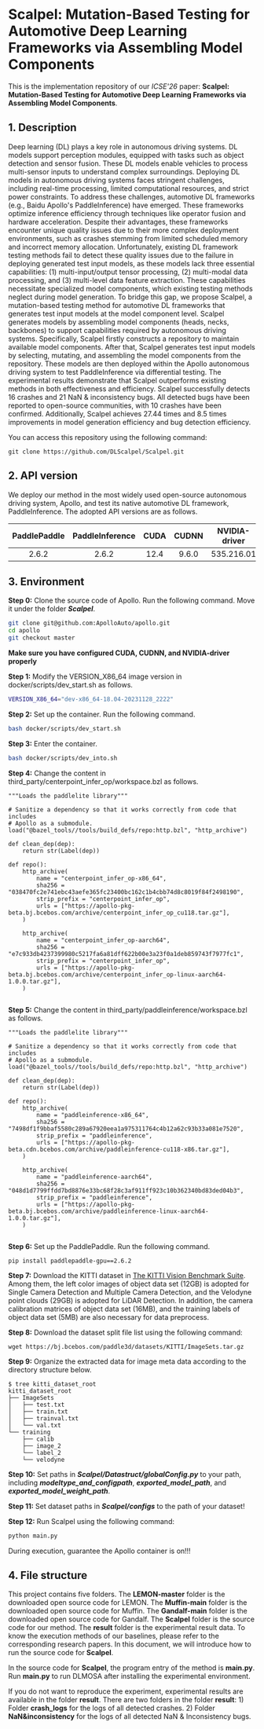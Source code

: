 # Scalpel: Mutation-Based Testing for Automotive Deep Learning Frameworks via Assembling Model Components

This is the implementation repository of our *ICSE'26* paper: **Scalpel: Mutation-Based Testing for Automotive Deep Learning Frameworks via Assembling Model Components**.



## 1. Description

Deep learning (DL) plays a key role in autonomous driving systems. DL models support perception modules, equipped with tasks such as object detection and sensor fusion. These DL models enable vehicles to process multi-sensor inputs to understand complex surroundings. Deploying DL models in autonomous driving systems faces stringent challenges, including real-time processing, limited computational resources, and strict power constraints. To address these challenges, automotive DL frameworks (e.g., Baidu Apollo's PaddleInference) have emerged. These frameworks optimize inference efficiency through techniques like operator fusion and hardware acceleration. Despite their advantages, these frameworks encounter unique quality issues due to their more complex deployment environments, such as crashes stemming from limited scheduled memory and incorrect memory allocation. Unfortunately, existing DL framework testing methods fail to detect these quality issues due to the failure in deploying generated test input models, as these models lack three essential capabilities: (1) multi-input/output tensor processing, (2) multi-modal data processing, and (3) multi-level data feature extraction. These capabilities necessitate specialized model components, which existing testing methods neglect during model generation. To bridge this gap, we propose Scalpel, a mutation-based testing method for automotive DL frameworks that generates test input models at the model component level. Scalpel generates models by assembling model components (heads, necks, backbones) to support capabilities required by autonomous driving systems. Specifically, Scalpel firstly constructs a repository to maintain available model components. After that, Scalpel generates test input models by selecting, mutating, and assembling the model components from the repository. These models are then deployed within the Apollo autonomous driving system to test PaddleInference via differential testing. The experimental results demonstrate that Scalpel outperforms existing methods in both effectiveness and efficiency. Scalpel successfully detects 16 crashes and 21 NaN \& inconsistency bugs. All detected bugs have been reported to open-source communities, with 10 crashes have been confirmed. Additionally, Scalpel achieves 27.44  times and 8.5 times  improvements in model generation efficiency and bug detection efficiency.



You can access this repository using the following command:

```shell
git clone https://github.com/DLScalpel/Scalpel.git
```



## 2. API version

We deploy our method in the most widely used open-source autonomous driving system, Apollo, and test its native automotive DL framework, PaddleInference. The adopted API versions are as follows.

| PaddlePaddle | PaddleInference | CUDA | CUDNN | NVIDIA-driver | Apollo |
| :----------: | :-------------: | :--: | :---: | :-----------: | :----: |
|    2.6.2     |      2.6.2      | 12.4 | 9.6.0 |  535.216.01   |  9.0   |



## 3. Environment

**Step 0:** Clone the source code of Apollo. Run the following command. Move it under the folder ***Scalpel***.

```sh
git clone git@github.com:ApolloAuto/apollo.git
cd apollo
git checkout master
```

**Make sure you have configured CUDA, CUDNN, and NVIDIA-driver properly**

**Step 1:** Modify the VERSION_X86_64 image version in docker/scripts/dev_start.sh as follows.

```sh
VERSION_X86_64="dev-x86_64-18.04-20231128_2222"
```

**Step 2:** Set up the container. Run the following command.

```sh
bash docker/scripts/dev_start.sh
```

**Step 3:** Enter the container.

```sh
bash docker/scripts/dev_into.sh
```

**Step 4:** Change the content in third_party/centerpoint_infer_op/workspace.bzl as follows.

```
"""Loads the paddlelite library"""
﻿
# Sanitize a dependency so that it works correctly from code that includes
# Apollo as a submodule.
load("@bazel_tools//tools/build_defs/repo:http.bzl", "http_archive")
﻿
def clean_dep(dep):
    return str(Label(dep))
﻿
def repo():
    http_archive(
        name = "centerpoint_infer_op-x86_64",
        sha256 = "038470fc2e741ebc43aefe365fc23400bc162c1b4cbb74d8c8019f84f2498190",
        strip_prefix = "centerpoint_infer_op",
        urls = ["https://apollo-pkg-beta.bj.bcebos.com/archive/centerpoint_infer_op_cu118.tar.gz"],
    )
﻿
    http_archive(
        name = "centerpoint_infer_op-aarch64",
        sha256 = "e7c933db4237399980c5217fa6a81dff622b00e3a23f0a1deb859743f7977fc1",
        strip_prefix = "centerpoint_infer_op",
        urls = ["https://apollo-pkg-beta.bj.bcebos.com/archive/centerpoint_infer_op-linux-aarch64-1.0.0.tar.gz"],
    )
﻿
```

**Step 5:** Change the content in third_party/paddleinference/workspace.bzl as follows.

```
"""Loads the paddlelite library"""
﻿
# Sanitize a dependency so that it works correctly from code that includes
# Apollo as a submodule.
load("@bazel_tools//tools/build_defs/repo:http.bzl", "http_archive")
﻿
def clean_dep(dep):
    return str(Label(dep))
﻿
def repo():
    http_archive(
        name = "paddleinference-x86_64",
        sha256 = "7498df1f9bbaf5580c289a67920eea1a975311764c4b12a62c93b33a081e7520",
        strip_prefix = "paddleinference",
        urls = ["https://apollo-pkg-beta.cdn.bcebos.com/archive/paddleinference-cu118-x86.tar.gz"],
    )
﻿
    http_archive(
        name = "paddleinference-aarch64",
        sha256 = "048d1d7799ffdd7bd8876e33bc68f28c3af911ff923c10b362340bd83ded04b3",
        strip_prefix = "paddleinference",
        urls = ["https://apollo-pkg-beta.bj.bcebos.com/archive/paddleinference-linux-aarch64-1.0.0.tar.gz"],
    )
﻿
```

**Step 6:** Set up the PaddlePaddle. Run the following command. 

```
pip install paddlepaddle-gpu==2.6.2
```

**Step 7:** Download the KITTI dataset in [The KITTI Vision Benchmark Suite](https://www.cvlibs.net/datasets/kitti/user_submit.php). Among them, the left color images of object data set (12GB) is adopted for Single Camera Detection and Multiple Camera Detection, and the Velodyne point clouds (29GB) is adopted for LiDAR Detection. In addition, the camera calibration matrices of object data set (16MB), and the training labels of object data set (5MB) are also necessary for data preprocess.

**Step 8:** Download the dataset split file list using the following command:

```
wget https://bj.bcebos.com/paddle3d/datasets/KITTI/ImageSets.tar.gz
```

**Step 9:** Organize the extracted data for image meta data according to the directory structure below.

```
$ tree kitti_dataset_root
kitti_dataset_root
├── ImageSets
│   ├── test.txt
│   ├── train.txt
│   ├── trainval.txt
│   └── val.txt
└── training
    ├── calib
    ├── image_2
    └── label_2
    └── velodyne
```

**Step 10:** Set paths in ***Scalpel/Datastruct/globalConfig.py*** to your path, including ***modeltype_and_configpath***, ***exported_model_path***, and ***exported_model_weight_path***.

**Step 11:** Set dataset paths in ***Scalpel/configs*** to the path of your dataset!

**Step 12:** Run Scalpel using the following command:

```python
python main.py
```

During execution, guarantee the Apollo container is on!!!

## 4. File structure

This project contains five folders. The **LEMON-master** folder is the downloaded open source code for LEMON. The **Muffin-main** folder is the downloaded open source code for Muffin. The **Gandalf-main** folder is the downloaded open source code for Gandalf. The **Scalpel** folder is the source code for our method. The **result** folder is the experimental result data. To know the execution methods of our baselines, please refer to the corresponding research papers. In this document, we will introduce how to run the source code for **Scalpel**.

In the source code for **Scalpel**, the program entry of the method is **main.py**. Run **main.py** to run DLMOSA after installing the experimental environment.

If you do not want to reproduce the experiment, experimental results are available in the folder **result**. There are two folders in the folder **result**: 1) Folder **crash_logs** for the logs of all detected crashes. 2) Folder **NaN&inconsistency** for the logs of all detected NaN & Inconsistency bugs. 
